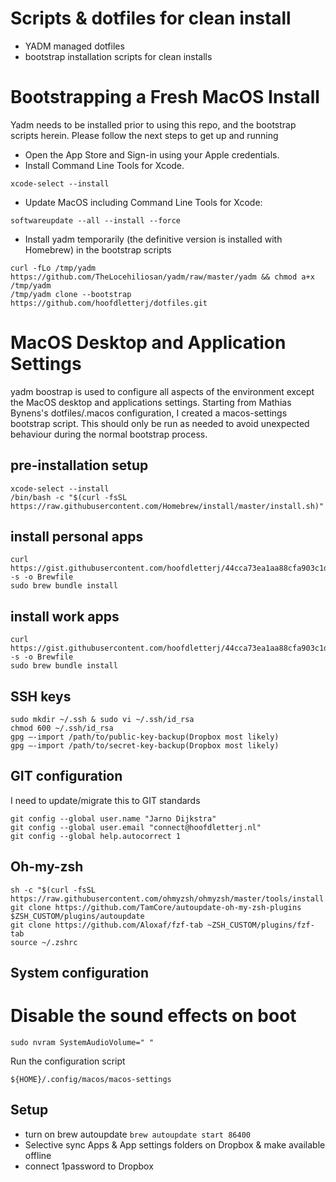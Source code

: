 # Scripts & dotfiles for clean install
- YADM managed dotfiles
- bootstrap installation scripts for clean installs

# Bootstrapping a Fresh MacOS Install
Yadm needs to be installed prior to using this repo, and the bootstrap scripts herein. Please follow the next steps to get up and running
- Open the App Store and Sign-in using your Apple credentials.
- Install Command Line Tools for Xcode.

```
xcode-select --install
```
- Update MacOS including Command Line Tools for Xcode:
```
softwareupdate --all --install --force
```
- Install yadm temporarily (the definitive version is installed with Homebrew) in the bootstrap scripts 
```
curl -fLo /tmp/yadm https://github.com/TheLocehiliosan/yadm/raw/master/yadm && chmod a+x /tmp/yadm 
/tmp/yadm clone --bootstrap https://github.com/hoofdletterj/dotfiles.git
```

# MacOS Desktop and Application Settings
yadm boostrap is used to configure all aspects of the environment except the MacOS desktop and applications settings. Starting from Mathias Bynens's dotfiles/.macos configuration, I created a macos-settings bootstrap script. This should only be run as needed to avoid unexpected behaviour during the normal bootstrap process.

## pre-installation setup
```
xcode-select --install
/bin/bash -c "$(curl -fsSL https://raw.githubusercontent.com/Homebrew/install/master/install.sh)"
```

## install personal apps
```
curl https://gist.githubusercontent.com/hoofdletterj/44cca73ea1aa88cfa903c1da0ec0d560/raw/2c3ab3c92a29d8fcc21fed240f16a24f27f24786/Brewfile_play -s -o Brewfile
sudo brew bundle install
```

## install work apps
```
curl https://gist.githubusercontent.com/hoofdletterj/44cca73ea1aa88cfa903c1da0ec0d560/raw/d0a5a12d13c5b4cf8ee9c37155f554391a8a1cdf/Brewfile_dev -s -o Brewfile
sudo brew bundle install
```

## SSH keys
```
sudo mkdir ~/.ssh & sudo vi ~/.ssh/id_rsa
chmod 600 ~/.ssh/id_rsa
gpg —-import /path/to/public-key-backup(Dropbox most likely)
gpg —-import /path/to/secret-key-backup(Dropbox most likely)
```

## GIT configuration
I need to update/migrate this to GIT standards
```
git config --global user.name "Jarno Dijkstra"
git config --global user.email "connect@hoofdletterj.nl"
git config --global help.autocorrect 1
```

## Oh-my-zsh
```
sh -c "$(curl -fsSL https://raw.githubusercontent.com/ohmyzsh/ohmyzsh/master/tools/install.sh)"
git clone https://github.com/TamCore/autoupdate-oh-my-zsh-plugins $ZSH_CUSTOM/plugins/autoupdate
git clone https://github.com/Aloxaf/fzf-tab ~ZSH_CUSTOM/plugins/fzf-tab
source ~/.zshrc
```

## System configuration

# Disable the sound effects on boot
```
sudo nvram SystemAudioVolume=" "
```

Run the configuration script
```
${HOME}/.config/macos/macos-settings
```

## Setup 
- turn on brew autoupdate 
`brew autoupdate start 86400`
- Selective sync Apps & App settings folders on Dropbox & make available offline
- connect 1password to Dropbox


